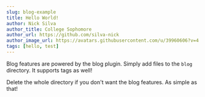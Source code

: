 ```yaml
---
slug: blog-example
title: Hello World!
author: Nick Silva
author_title: College Sophomore
author_url: https://github.com/silva-nick
author_image_url: https://avatars.githubusercontent.com/u/39960606?v=4
tags: [hello, test]
---
```


Blog features are powered by the blog plugin. Simply add files to the `blog` directory. It supports tags as well!

Delete the whole directory if you don't want the blog features. As simple as that!
